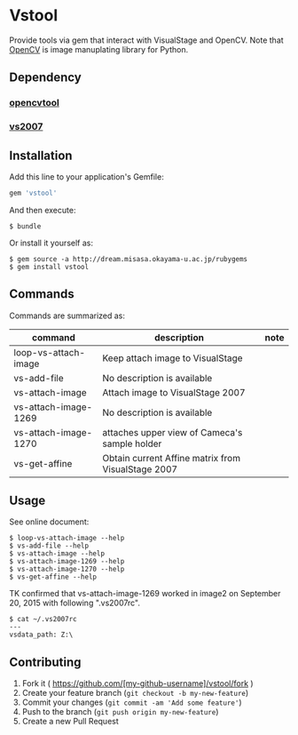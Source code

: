 # Vstool

Provide tools via gem that interact with VisualStage and OpenCV.
Note that [OpenCV](http://opencv.org/) is image manuplating library for Python.

## Dependency

### [opencvtool](http://devel.misasa.okayama-u.ac.jp/gitlab/pythonpackage/opencvtool/tree/master "follow instruction")

### [vs2007](http://devel.misasa.okayama-u.ac.jp/gitlab/pythonpackage/vs2007/tree/master "follow instruction")


## Installation

Add this line to your application's Gemfile:

```ruby
gem 'vstool'
```

And then execute:

    $ bundle

Or install it yourself as:

    $ gem source -a http://dream.misasa.okayama-u.ac.jp/rubygems
    $ gem install vstool

## Commands

Commands are summarized as:

| command              | description                                        | note |
| -------------------- | -------------------------------------------------- | ---- |
| loop-vs-attach-image | Keep attach image to VisualStage                   |      |
| vs-add-file          | No description is available                        |      |
| vs-attach-image      | Attach image to VisualStage 2007                   |      |
| vs-attach-image-1269 | No description is available                        |      |
| vs-attach-image-1270 | attaches upper view of Cameca's sample holder      |      |
| vs-get-affine        | Obtain current Affine matrix from VisualStage 2007 |      |

## Usage

See online document:

    $ loop-vs-attach-image --help
    $ vs-add-file --help
    $ vs-attach-image --help
    $ vs-attach-image-1269 --help
    $ vs-attach-image-1270 --help
    $ vs-get-affine --help

TK confirmed that vs-attach-image-1269 worked in image2 on September 20, 2015 with
following ".vs2007rc".

    $ cat ~/.vs2007rc
    ---
    vsdata_path: Z:\

## Contributing

1. Fork it ( https://github.com/[my-github-username]/vstool/fork )
2. Create your feature branch (`git checkout -b my-new-feature`)
3. Commit your changes (`git commit -am 'Add some feature'`)
4. Push to the branch (`git push origin my-new-feature`)
5. Create a new Pull Request
